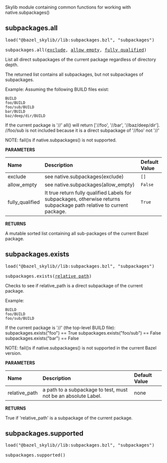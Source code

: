 <!-- Generated with Stardoc: http://skydoc.bazel.build -->

Skylib module containing common functions for working with native.subpackages()

<a id="subpackages.all"></a>

## subpackages.all

<pre>
load("@bazel_skylib//lib:subpackages.bzl", "subpackages")

subpackages.all(<a href="#subpackages.all-exclude">exclude</a>, <a href="#subpackages.all-allow_empty">allow_empty</a>, <a href="#subpackages.all-fully_qualified">fully_qualified</a>)
</pre>

List all direct subpackages of the current package regardless of directory depth.

The returned list contains all subpackages, but not subpackages of subpackages.

Example:
Assuming the following BUILD files exist:

    BUILD
    foo/BUILD
    foo/sub/BUILD
    bar/BUILD
    baz/deep/dir/BUILD

If the current package is '//' all() will return ['//foo', '//bar',
'//baz/deep/dir'].  //foo/sub is not included because it is a direct
subpackage of '//foo' not '//'

NOTE: fail()s if native.subpackages() is not supported.


**PARAMETERS**


| Name  | Description | Default Value |
| :------------- | :------------- | :------------- |
| <a id="subpackages.all-exclude"></a>exclude |  see native.subpackages(exclude)   |  `[]` |
| <a id="subpackages.all-allow_empty"></a>allow_empty |  see native.subpackages(allow_empty)   |  `False` |
| <a id="subpackages.all-fully_qualified"></a>fully_qualified |  It true return fully qualified Labels for subpackages, otherwise returns subpackage path relative to current package.   |  `True` |

**RETURNS**

A mutable sorted list containing all sub-packages of the current Bazel
package.


<a id="subpackages.exists"></a>

## subpackages.exists

<pre>
load("@bazel_skylib//lib:subpackages.bzl", "subpackages")

subpackages.exists(<a href="#subpackages.exists-relative_path">relative_path</a>)
</pre>

Checks to see if relative_path is a direct subpackage of the current package.

Example:

    BUILD
    foo/BUILD
    foo/sub/BUILD

If the current package is '//' (the top-level BUILD file):
    subpackages.exists("foo") == True
    subpackages.exists("foo/sub") == False
    subpackages.exists("bar") == False

NOTE: fail()s if native.subpackages() is not supported in the current Bazel version.


**PARAMETERS**


| Name  | Description | Default Value |
| :------------- | :------------- | :------------- |
| <a id="subpackages.exists-relative_path"></a>relative_path |  a path to a subpackage to test, must not be an absolute Label.   |  none |

**RETURNS**

True if 'relative_path' is a subpackage of the current package.


<a id="subpackages.supported"></a>

## subpackages.supported

<pre>
load("@bazel_skylib//lib:subpackages.bzl", "subpackages")

subpackages.supported()
</pre>





